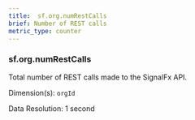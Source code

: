 ```yaml
---
title:  sf.org.numRestCalls
brief: Number of REST calls
metric_type: counter
---
```

###  sf.org.numRestCalls

Total number of REST calls made to the SignalFx API. 

Dimension(s): `orgId`

Data Resolution: 1 second


